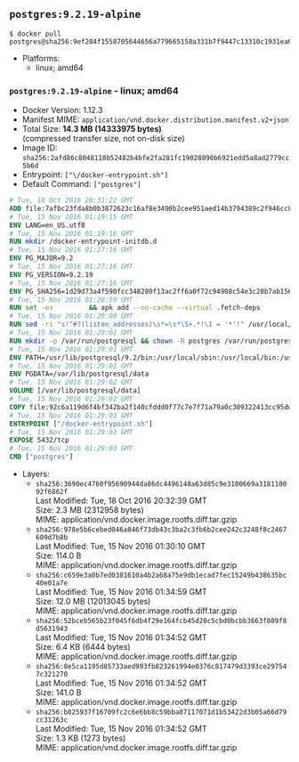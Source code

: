 ## `postgres:9.2.19-alpine`

```console
$ docker pull postgres@sha256:9ef284f1558705644656a779665158a331b7f9447c13310c1931ea6ad7d682fb
```

-	Platforms:
	-	linux; amd64

### `postgres:9.2.19-alpine` - linux; amd64

-	Docker Version: 1.12.3
-	Manifest MIME: `application/vnd.docker.distribution.manifest.v2+json`
-	Total Size: **14.3 MB (14333975 bytes)**  
	(compressed transfer size, not on-disk size)
-	Image ID: `sha256:2afd86c8048118b52482b4bfe2fa281fc19028890b6921edd5a8ad2779cc5b6d`
-	Entrypoint: `["\/docker-entrypoint.sh"]`
-	Default Command: `["postgres"]`

```dockerfile
# Tue, 18 Oct 2016 20:31:22 GMT
ADD file:7afbc23fda8b0b3872623c16af8e3490b2cee951aed14b3794389c2f946cc8c7 in / 
# Tue, 15 Nov 2016 01:19:15 GMT
ENV LANG=en_US.utf8
# Tue, 15 Nov 2016 01:19:16 GMT
RUN mkdir /docker-entrypoint-initdb.d
# Tue, 15 Nov 2016 01:27:16 GMT
ENV PG_MAJOR=9.2
# Tue, 15 Nov 2016 01:27:16 GMT
ENV PG_VERSION=9.2.19
# Tue, 15 Nov 2016 01:27:16 GMT
ENV PG_SHA256=1d29d73a4f590fcc348280f13ac2ff6a0f72c94908c54e3c20b7ab1560e8dbad
# Tue, 15 Nov 2016 01:28:59 GMT
RUN set -ex 		&& apk add --no-cache --virtual .fetch-deps 		ca-certificates 		openssl 		tar 		&& wget -O postgresql.tar.bz2 "https://ftp.postgresql.org/pub/source/v$PG_VERSION/postgresql-$PG_VERSION.tar.bz2" 	&& echo "$PG_SHA256 *postgresql.tar.bz2" | sha256sum -c - 	&& mkdir -p /usr/src/postgresql 	&& tar 		--extract 		--file postgresql.tar.bz2 		--directory /usr/src/postgresql 		--strip-components 1 	&& rm postgresql.tar.bz2 		&& apk add --no-cache --virtual .build-deps 		bison 		flex 		gcc 		libc-dev 		libedit-dev 		libxml2-dev 		libxslt-dev 		make 		openssl-dev 		perl 		util-linux-dev 		zlib-dev 		&& cd /usr/src/postgresql 	&& ./configure 		--enable-integer-datetimes 		--enable-thread-safety 		--enable-tap-tests 		--disable-rpath 		--with-uuid=e2fs 		--with-gnu-ld 		--with-pgport=5432 		--with-system-tzdata=/usr/share/zoneinfo 		--prefix=/usr/local 				--with-openssl 		--with-libxml 		--with-libxslt 	&& make -j "$(getconf _NPROCESSORS_ONLN)" world 	&& make install-world 	&& make -C contrib install 		&& runDeps="$( 		scanelf --needed --nobanner --recursive /usr/local 			| awk '{ gsub(/,/, "\nso:", $2); print "so:" $2 }' 			| sort -u 			| xargs -r apk info --installed 			| sort -u 	)" 	&& apk add --no-cache --virtual .postgresql-rundeps 		$runDeps 		bash 		su-exec 	&& apk del .fetch-deps .build-deps 	&& cd / 	&& rm -rf 		/usr/src/postgresql 		/usr/local/include/* 	&& find /usr/local -name '*.a' -delete
# Tue, 15 Nov 2016 01:29:00 GMT
RUN sed -ri "s!^#?(listen_addresses)\s*=\s*\S+.*!\1 = '*'!" /usr/local/share/postgresql/postgresql.conf.sample
# Tue, 15 Nov 2016 01:29:01 GMT
RUN mkdir -p /var/run/postgresql && chown -R postgres /var/run/postgresql
# Tue, 15 Nov 2016 01:29:01 GMT
ENV PATH=/usr/lib/postgresql/9.2/bin:/usr/local/sbin:/usr/local/bin:/usr/sbin:/usr/bin:/sbin:/bin
# Tue, 15 Nov 2016 01:29:01 GMT
ENV PGDATA=/var/lib/postgresql/data
# Tue, 15 Nov 2016 01:29:02 GMT
VOLUME [/var/lib/postgresql/data]
# Tue, 15 Nov 2016 01:29:02 GMT
COPY file:92c6a119d6f4bf342ba2f140cfddd0f77c7e7f71a79a0c309322413cc95ddd6e in / 
# Tue, 15 Nov 2016 01:29:03 GMT
ENTRYPOINT ["/docker-entrypoint.sh"]
# Tue, 15 Nov 2016 01:29:03 GMT
EXPOSE 5432/tcp
# Tue, 15 Nov 2016 01:29:03 GMT
CMD ["postgres"]
```

-	Layers:
	-	`sha256:3690ec4760f95690944da86dc4496148a63d85c9e3100669a318110092f6862f`  
		Last Modified: Tue, 18 Oct 2016 20:32:39 GMT  
		Size: 2.3 MB (2312958 bytes)  
		MIME: application/vnd.docker.image.rootfs.diff.tar.gzip
	-	`sha256:978e5b6cebed046a846f73db43c3ba2c3fb6b2cee242c3248f8c2467609d7b8b`  
		Last Modified: Tue, 15 Nov 2016 01:30:10 GMT  
		Size: 114.0 B  
		MIME: application/vnd.docker.image.rootfs.diff.tar.gzip
	-	`sha256:c659e3a0b7ed0381610a4b2a68a75e9db1ecad7fec15249b438635bc40e01a7e`  
		Last Modified: Tue, 15 Nov 2016 01:34:59 GMT  
		Size: 12.0 MB (12013045 bytes)  
		MIME: application/vnd.docker.image.rootfs.diff.tar.gzip
	-	`sha256:52bceb565b23f045f6db4f29e164fcb45d20c5cbd0bcbb3663f089f8d5631943`  
		Last Modified: Tue, 15 Nov 2016 01:34:52 GMT  
		Size: 6.4 KB (6444 bytes)  
		MIME: application/vnd.docker.image.rootfs.diff.tar.gzip
	-	`sha256:8e5ca1195d85733aed993fb823261994e0376c817479d3393ce297547c321270`  
		Last Modified: Tue, 15 Nov 2016 01:34:52 GMT  
		Size: 141.0 B  
		MIME: application/vnd.docker.image.rootfs.diff.tar.gzip
	-	`sha256:b825937f16709fc2c6e6bb8c59bba87117071d1b53422d3b05a66d79cc31263c`  
		Last Modified: Tue, 15 Nov 2016 01:34:52 GMT  
		Size: 1.3 KB (1273 bytes)  
		MIME: application/vnd.docker.image.rootfs.diff.tar.gzip
